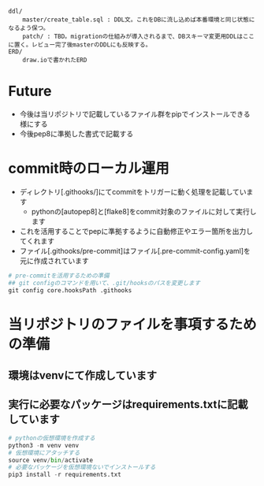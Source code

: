 ```
ddl/
    master/create_table.sql : DDL文。これをDBに流し込めば本番環境と同じ状態になるよう保つ。
    patch/ : TBD。migrationの仕組みが導入されるまで、DBスキーマ変更用DDLはここに置く。レビュー完了後masterのDDLにも反映する。
ERD/
    draw.ioで書かれたERD
```
# Future
- 今後は当リポジトリで記載しているファイル群をpipでインストールできる様にする
- 今後pep8に準拠した書式で記載する


# commit時のローカル運用
- ディレクトリ[.githooks/]にてcommitをトリガーに動く処理を記載しています
  - pythonの[autopep8]と[flake8]をcommit対象のファイルに対して実行します
- これを活用することでpepに準拠するように自動修正やエラー箇所を出力してくれます
- ファイル[.githooks/pre-commit]はファイル[.pre-commit-config.yaml]を元に作成されています
```py
# pre-commitを活用するための準備
## git configのコマンドを用いて、.git/hooksのパスを変更します
git config core.hooksPath .githooks
```

# 当リポジトリのファイルを事項するための準備
## 環境はvenvにて作成しています
## 実行に必要なパッケージはrequirements.txtに記載しています
```py
# pythonの仮想環境を作成する
python3 -m venv venv
# 仮想環境にアタッチする
source venv/bin/activate
# 必要なパッケージを仮想環境ないでインストールする
pip3 install -r requirements.txt
```
